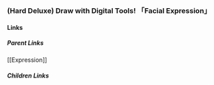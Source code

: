### (Hard Deluxe) Draw with Digital Tools! 「Facial Expression」
#### Links
##### Parent Links
[[Expression]]
##### Children Links

